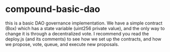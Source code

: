 # compound-basic-dao

this is a basic DAO governance implementation. We have a simple contract (Box) which has a state variable (uint256 private value), and the only way to change it is through a decentralized vote. I recommend you read the deploy.js (and its comments) to see how we set up the contracts, and how we propose, vote, queue, and execute new proposals. 
